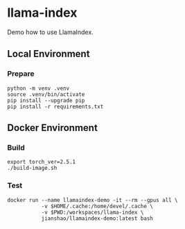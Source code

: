 # llama-index

Demo how to use LlamaIndex.

## Local Environment

### Prepare
~~~ shell
python -m venv .venv
source .venv/bin/activate
pip install --upgrade pip
pip install -r requirements.txt
~~~

## Docker Environment

### Build
~~~ shell
export torch_ver=2.5.1
./build-image.sh
~~~
### Test
~~~ shell
docker run --name llamaindex-demo -it --rm --gpus all \
           -v $HOME/.cache:/home/devel/.cache \
           -v $PWD:/workspaces/llama-index \
           jianshao/llamaindex-demo:latest bash
~~~
